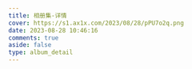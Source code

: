 ```yaml
---
title: 相册集-详情
cover: https://s1.ax1x.com/2023/08/28/pPU7o2q.png
date: 2023-08-28 10:46:16
comments: true
aside: false
type: album_detail
---
```

